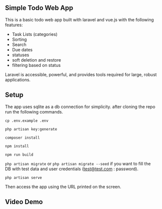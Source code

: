 ## Simple Todo Web App

This is a basic todo web app built with laravel and vue.js with the following features:
- Task Lists (categories)
- Sorting
- Search
- Due dates
- statuses
- soft deletion and restore
- filtering based on status

Laravel is accessible, powerful, and provides tools required for large, robust applications.

## Setup

The app uses sqlite as a db connection for simplicity. after cloning the repo run the following commands.

`cp .env.example .env`

`php artisan key:generate`

`composer install`

`npm install`

`npm run build`

`php artisan migrate` or `php artisan migrate --seed` if you want to fill the DB with test data and user credentials (test@test.com : password).

`php artisan serve`

Then access the app using the URL printed on the screen.

## Video Demo

